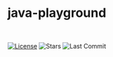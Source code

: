 <h1 align="center">java-playground</h1></br>

<p align="center">
    <a href="https://opensource.org/licenses/Apache-2.0"><img alt="License" src="https://img.shields.io/badge/License-Apache%202.0-blue.svg"/></a>
    <img alt="Stars" src="https://img.shields.io/github/stars/duweiwang/java-playground?style=social"/>
    <img alt="Last Commit" src="https://img.shields.io/github/last-commit/duweiwang/java-playground"/>
</p>